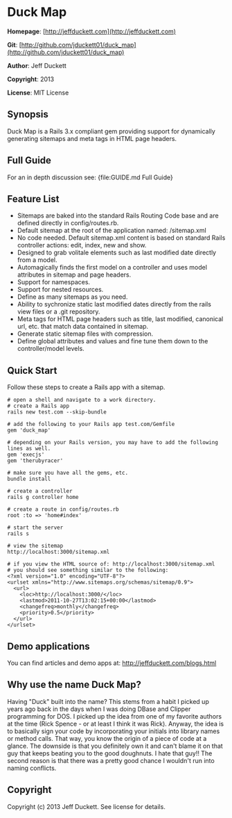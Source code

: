# Duck Map

**Homepage**:     [http://jeffduckett.com](http://jeffduckett.com)

**Git**:          [http://github.com/jduckett01/duck_map](http://github.com/jduckett01/duck_map)

**Author**:       Jeff Duckett

**Copyright**:    2013

**License**:      MIT License

## Synopsis

Duck Map is a Rails 3.x compliant gem providing support for dynamically generating sitemaps and meta tags in HTML page headers.

## Full Guide

<span class="note">For an in depth discussion see: {file:GUIDE.md Full Guide}</span>

## Feature List
- Sitemaps are baked into the standard Rails Routing Code base and are defined directly in config/routes.rb.
- Default sitemap at the root of the application named: /sitemap.xml
- No code needed.  Default sitemap.xml content is based on standard Rails controller actions: edit, index, new and show.
- Designed to grab volitale elements such as last modified date directly from a model.
- Automagically finds the first model on a controller and uses model attributes in sitemap and page headers.
- Support for namespaces.
- Support for nested resources.
- Define as many sitemaps as you need.
- Ability to sychronize static last modified dates directly from the rails view files or a .git repository.
- Meta tags for HTML page headers such as title, last modified, canonical url, etc. that match data contained in sitemap.
- Generate static sitemap files with compression.
- Define global attributes and values and fine tune them down to the controller/model levels.

## Quick Start

Follow these steps to create a Rails app with a sitemap.

    # open a shell and navigate to a work directory.
    # create a Rails app
    rails new test.com --skip-bundle

    # add the following to your Rails app test.com/Gemfile
    gem 'duck_map'

    # depending on your Rails version, you may have to add the following lines as well.
    gem 'execjs'
    gem 'therubyracer'

    # make sure you have all the gems, etc.
    bundle install

    # create a controller
    rails g controller home

    # create a route in config/routes.rb
    root :to => 'home#index'

    # start the server
    rails s

    # view the sitemap
    http://localhost:3000/sitemap.xml

    # if you view the HTML source of: http://localhost:3000/sitemap.xml
    # you should see something similar to the following:
    <?xml version="1.0" encoding="UTF-8"?>
    <urlset xmlns="http://www.sitemaps.org/schemas/sitemap/0.9">
      <url>
        <loc>http://localhost:3000/</loc>
        <lastmod>2011-10-27T13:02:15+00:00</lastmod>
        <changefreq>monthly</changefreq>
        <priority>0.5</priority>
      </url>
    </urlset>

## Demo applications
You can find articles and demo apps at: http://jeffduckett.com/blogs.html

## Why use the name Duck Map?
Having "Duck" built into the name?  This stems from a habit I picked up years ago back in the days when I was doing DBase and Clipper programming for DOS.
I picked up the idea from one of my favorite authors at the time (Rick Spence - or at least I think it was Rick).  Anyway, the idea is to basically sign
your code by incorporating your initials into library names or method calls.  That way, you know the origin of a piece of code at a glance.  The downside
is that you definitely own it and can't blame it on that guy that keeps beating you to the good doughnuts.  I hate that guy!!
The second reason is that there was a pretty good chance I wouldn't run into naming conflicts.

## Copyright
Copyright (c) 2013 Jeff Duckett. See license for details.
